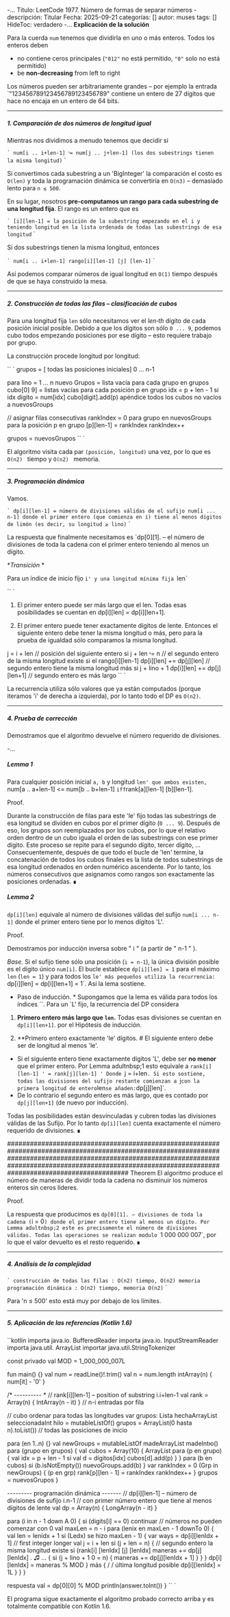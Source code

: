 -...
Título: LeetCode 1977. Número de formas de separar números -
descripción: Titular
Fecha: 2025-09-21
categorías: []
autor: muses
tags: []
HideToc: verdadero
-...
**Explicación de la solución**

Para la cuerda `num` tenemos que dividirla en uno o más enteros.
Todos los enteros deben

* no contiene ceros principales
(`"012"` no está permitido, `"0"` solo no está permitido)
* be **non-decreasing** from left to right

Los números pueden ser arbitrariamente grandes – por ejemplo la entrada
`"123456789123456789123456789" contiene un entero de 27 dígitos que hace
no encaja en un entero de 64 bits.

----------------------------------------------------

##### 1. Comparación de dos números de longitud igual

Mientras nos dividimos a menudo tenemos que decidir si

`` `
num[i .. i+len-1] י= num[j .. j+len-1] (los dos subestrings tienen la misma longitud)
`` `

Si convertimos cada subestring a un 'BigInteger' la comparación
el costo es `O(len)` y toda la programación dinámica se convertiría en
`O(n3)` – demasiado lento para `n ≤ 500`.

En su lugar, nosotros **pre-computamos un rango para cada subestring de una longitud fija**.
El rango es un entero que es

`` `
[i][len-1] = la posición de la subestring
empezando en el i y teniendo longitud
en la lista ordenada de todas las subestrings de esa longitud
`` `

Si dos subestrings tienen la misma longitud, entonces

`` `
num[i .. i+len-1]
rango[i][len-1] [j] [len-1]
`` `

Así podemos comparar números de igual longitud en `O(1)` tiempo
después de que se haya construido la mesa.

----------------------------------------------------

##### 2. Construcción de todas las filas – clasificación de cubos

Para una longitud fija `len` sólo necesitamos ver el *len‐th* dígito
de cada posición inicial posible.
Debido a que los dígitos son sólo `0 ... 9`, podemos cubo todos empezando
posiciones por ese dígito – esto requiere trabajo por grupo.

La construcción procede longitud por longitud:

`` `
grupos = [ todas las posiciones iniciales] 0 ... n-1

para lino = 1 ... n
nuevo Grupos = lista vacía
para cada grupo en grupos
cubo[0] 9] = listas vacías
para cada posición p en grupo
idx = p + len - 1
si idx
dígito = num[idx]
cubo[digit].add(p)
apéndice todos los cubos no vacíos a nuevosGroups

// asignar filas consecutivas
rankIndex = 0
para grupo en nuevosGroups
para la posición p en grupo
[p][len-1] = rankIndex
rankIndex++

grupos = nuevosGrupos
`` `

El algoritmo visita cada par `(posición, longitud)` una vez,
por lo que es `O(n2) ` tiempo y `O(n2) ` memoria.

----------------------------------------------------

##### 3. Programación dinámica

Vamos.

`` `
dp[i][len-1] = número de divisiones válidas de
el sufijo num[i ... n-1]
donde el primer entero (que comienza en i)
tiene al menos dígitos de limón (es decir, su longitud ≥ lino)
`` `

La respuesta que finalmente necesitamos es `dp[0][1]. –
el número de divisiones de toda la cadena con el primer entero
teniendo al menos un dígito.

**Transición* *

Para un índice de inicio fijo `i' y una longitud mínima fija `len`

`` `
1) El primer entero puede ser más largo que el len.
Todas esas posibilidades se cuentan en dp[i][len] = dp[i][len+1].

2) El primer entero puede tener exactamente dígitos de lente.
Entonces el siguiente entero debe tener la misma longitud o más,
pero para la prueba de igualdad sólo comparamos la misma longitud.

j = i + len // posición del siguiente entero
si j + len י= n // el segundo entero de la misma longitud existe
si el rango[i][len-1]
dp[i][len] += dp[j][len] // segundo entero tiene la misma longitud
más
si j + lino + 1
dp[i][len] += dp[j][len+1] // segundo entero es más largo
`` `

La recurrencia utiliza sólo valores que ya están computados
(porque iteramos 'i' de derecha a izquierda), por lo tanto todo el DP
es `O(n2)`.

----------------------------------------------------

##### 4. Prueba de corrección

Demostramos que el algoritmo devuelve el número requerido de divisiones.

-...

##### Lemma 1
Para cualquier posición inicial `a, b` y longitud `len' que ambos existen,
`num[a .. a+len-1] <= num[b .. b+len-1] `
iff `rank[a][len-1] [b][len-1].

Proof.

Durante la construcción de filas para este 'le' fijo todas las subestrings
de esa longitud se dividen en cubos por el primer dígito
(`0 ... 9`).
Después de eso, los grupos son reemplazados por los cubos, por lo que el relativo
orden dentro de un cubo iguala el orden de las subestrings
con ese primer dígito.
Este proceso se repite para el segundo dígito, tercer dígito, ...
Consecuentemente, después de que todo el bucle de 'len' termine,
la concatenación de todos los cubos finales es la lista de todos
subestrings de esa longitud ordenados en orden numérico ascendente.
Por lo tanto, los números consecutivos que asignamos como rangos son exactamente
las posiciones ordenadas. ∎



##### Lemma 2
`dp[i][len]` equivale al número de divisiones válidas del sufijo
`num[i ... n-1]` donde el primer entero tiene por lo menos dígitos 'L'.

Proof.

Demostramos por inducción inversa sobre " i " (a partir de " n-1 " ).

*Base.*
Si el sufijo tiene sólo una posición (`i = n-1`),
la única división posible es el dígito único `num[i]`.
El bucle establece `dp[i][len] = 1` para el máximo `len` (`len = 1`)
y para todos los `le' más pequeños utiliza la recurrencia:
`dp[i][len] = dp[i][len+1] = 1`.
Así la lema sostiene.

* Paso de inducción. *
Supongamos que la lema es válida para todos los índices ``.
Para un `L' fijo, la recurrencia del DP considera

1. **Primero entero más largo que `len`.**
Todas esas divisiones se cuentan en `dp[i][len+1]`. por el
Hipótesis de inducción.

2. **Primero entero exactamente 'le' dígitos. #
El siguiente entero debe ser de longitud al menos 'le'.
* Si el siguiente entero tiene exactamente dígitos 'L',
debe ser **no menor** que el primer entero.
Por Lemma adultnbsp;1 esto equivale a
`rank[i][len-1] ' = rank[j][len-1] ' Donde `j = i+len`.
Si esto sostiene, todas las divisiones del sufijo restante comienzan
a `j` con la primera longitud de entero `len` se añaden:
`dp[j][len]`.
* De lo contrario el segundo entero es más largo,
que es contado por `dp[j][len+1]` (de nuevo por inducción).

Todas las posibilidades están desvinculadas y cubren todas las divisiones válidas de las
Sufijo.
Por lo tanto `dp[i][len]` cuenta exactamente el número requerido de divisiones.
∎



################################################################################################################################################################################################################################################################ Theorem
El algoritmo produce el número de maneras de dividir toda la cadena
no disminuir los números enteros sin ceros líderes.

Proof.

La respuesta que producimos es `dp[0][1]. –
divisiones de toda la cadena (`i = 0`) donde el primer entero
tiene al menos un dígito.
Por Lemma adultnbsp;2 este es precisamente el número de divisiones válidas.
Todas las operaciones se realizan modulo `1 000 000 007`,
por lo que el valor devuelto es el resto requerido. ∎



----------------------------------------------------

##### 4. Análisis de la complejidad

`` `
construcción de todas las filas : O(n2) tiempo, O(n2) memoria
programación dinámica : O(n2) tiempo, memoria O(n2)
`` `

Para 'n ≤ 500' esto está muy por debajo de los límites.



----------------------------------------------------

##### 5. Aplicación de las referencias (Kotlin 1.6)

``kotlin
importa java.io. BufferedReader
importa java.io. InputStreamReader
importa java.util. ArrayList
importar java.util.StringTokenizer

const privado val MOD = 1_000_000_007L

fun main() {}
val num = readLine()!.trim()
val n = num.length
intArray(n) { num[it] - '0' }

/* ---------- *
// rank[i][len-1] – position of substring i.i+len-1
val rank = Array(n) { IntArray(n - it) } // n-i entradas por fila

// cubo ordenar para todas las longitudes
var grupos: Lista hechaArrayList seleccionadaInt hilo = mutableListOf()
grupos = ArrayList(0 hasta n).toList()) // todas las posiciones de inicio

para (en 1..n) {}
val newGroups = mutableListOf madeArrayList madeIntю()
para (grupo en grupos) {
val cubos = Array(10) { ArrayList
para (p en grupo) {
val idx = p + len - 1
si
val d = dígitos[idx]
cubos[d].add(p)
}
}
para (b en cubos) si (b.isNotEmpty()) nuevoGroups.add(b)
}
var rankIndex = 0
(Grp in newGroups) {
(p en grp) rank[p][len - 1] = rankIndex
rankIndex++
}
grupos = nuevosGrupos
}

--------- programación dinámica -------
// dp[i][len-1] – número de divisiones de sufijo i.n-1
// con primer número entero que tiene al menos dígitos de lente
val dp = Array(n) { LongArray(n - it) }

para (i in n - 1 down A 0) {
si (digits[i] == 0) continuar // números no pueden comenzar con 0
val maxLen = n - i
para (lenix en maxLen - 1 downTo 0) {
val len = lenídx + 1
si (Ledx) se hizo maxLen - 1) {
var ways = dp[i][lenIdx + 1] // first integer longer
val j = i + len
si (j + len = n) { // segundo entero la misma longitud existe
si (rank[i] [lenIdx] [j] [lenIdx]
maneras += dp[j][lenIdx]
. ♫ ... {
si (j + lino + 1 0 = n) {
maneras += dp[j][lenIdx + 1]
}
}
}
dp[i][lenIdx] = maneras % MOD
} más { / / última longitud posible
dp[i][lenIdx] = 1L
}
}
}

respuesta val = dp[0][0] % MOD
println(answer.toInt())
}
`` `

El programa sigue exactamente el algoritmo probado correcto arriba
y es totalmente compatible con Kotlin 1.6.